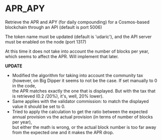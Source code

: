 # APR_APY

Retrieve the APR and APY (for daily compounding) for a Cosmos-based blockchain through an API (default is port 5006)

The token name must be updated (default is 'udaric'), and the API server must be enabled on the node (port 1317)

At this time it does not take into account the number of blocks per year, which seems to affect the APR. Will implement that later.


<b>UPDATE</b>
 
- Modified the algorithm for taking into account the community tax (however, on Big Dipper it seems to not be the case. If set manually to 0 in the code,<br>
the APR matches exactly the one that is displayed. But with the tax that is retrieved (0.2 /20%), it's, well, 20% lower).
- Same applies with the validator commission: to match the displayed value it should be set to 0.
- Tried to apply the calculation to get the ratio between the expected annual provision vs the actual provision (in terms of number of blocks per year), <br>
but either the math is wrong, or the actual block number is too far away from the expected one and it makes the APR drop.